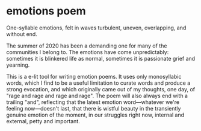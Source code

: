 # emotions poem

One-syllable emotions, felt in waves turbulent, uneven, overlapping, and without end.

The summer of 2020 has been a demanding one for many of the communities I belong to. The emotions have come unpredictably: sometimes it is blinkered life as normal, sometimes it is passionate grief and yearning.

This is a e-lit tool for writing emotion poems. It uses only monosyllabic words, which I find to be a useful limitation to curate words and produce a strong evocation, and which originally came out of my thoughts, one day, of "rage and rage and rage and rage". The poem will also always end with a trailing "and", reflecting that the latest emotion word—whatever we're feeling now—doesn't last, that there is wistful beauty in the transiently genuine emotion of the moment, in our struggles right now, internal and external, petty and important.